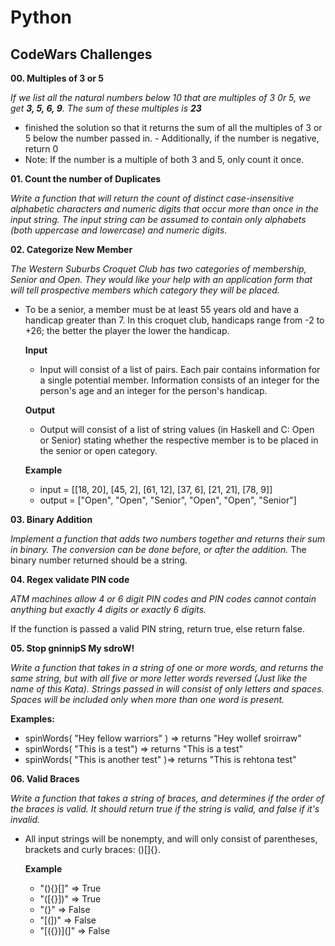 # Python

## CodeWars Challenges

**00. Multiples of 3 or 5**

*If we list all the natural numbers below 10 that are multiples of 3 0r 5, we get **3, 5, 6, 9**. The sum of these multiples is **23***
   - finished the solution so that it returns the sum of all the multiples of 3 or 5 below the number passed in.    - Additionally, if the number is negative, return 0
   - Note: If the number is a multiple of both 3 and 5, only count it once.


**01. Count the number of Duplicates**

*Write a function that will return the count of distinct case-insensitive alphabetic characters and numeric digits that occur more than once in the input string. The input string can be assumed to contain only alphabets (both uppercase and lowercase) and numeric digits.*

**02. Categorize New Member**

*The Western Suburbs Croquet Club has two categories of membership, Senior and Open. They would like your help with an application form that will tell prospective members which category they will be placed.*

  - To be a senior, a member must be at least 55 years old and have a handicap greater than 7.     In this croquet club, handicaps range from -2 to +26; the better the player the lower the      handicap.

    **Input**
      - Input will consist of a list of pairs. Each pair contains information for a single             potential member. Information consists of an integer for the person's age and an               integer for the person's handicap.

    **Output**
      - Output will consist of a list of string values (in Haskell and C: Open or Senior)              stating whether the respective member is to be placed in the senior or open category.

    **Example**
      - input =  [[18, 20], [45, 2], [61, 12], [37, 6], [21, 21], [78, 9]]
      - output = ["Open", "Open", "Senior", "Open", "Open", "Senior"]


**03. Binary Addition**

*Implement a function that adds two numbers together and returns their sum in binary. The conversion can be done before, or after the addition.*
  The binary number returned should be a string.

**04. Regex validate PIN code**

*ATM machines allow 4 or 6 digit PIN codes and PIN codes cannot contain anything but exactly 4 digits or exactly 6 digits.*

  If the function is passed a valid PIN string, return true, else return       false.

**05. Stop gninnipS My sdroW!**

*Write a function that takes in a string of one or more words, and returns the same string, but with all five or more letter words reversed (Just like the name of this Kata). Strings passed in will consist of only letters and spaces. Spaces will be included only when more than one word is present.*

  **Examples:**
   - spinWords( "Hey fellow warriors" ) => returns "Hey wollef sroirraw" 
   - spinWords( "This is a test") => returns "This is a test" 
   - spinWords( "This is another test" )=> returns "This is rehtona test"

**06. Valid Braces**

*Write a function that takes a string of braces, and determines if the order of the braces is valid. It should return true if the string is valid, and false if it's invalid.*

 - All input strings will be nonempty, and will only consist of parentheses, brackets and curly     braces: ()[]{}.

   **Example**
    - "(){}[]"   =>  True
    - "([{}])"   =>  True
    - "(}"       =>  False
    - "[(])"     =>  False
    - "[({})](]" =>  False